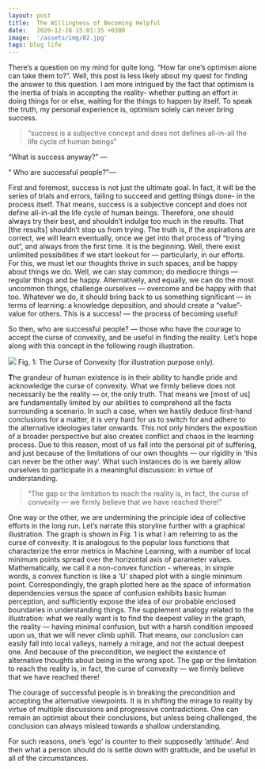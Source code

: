 ```yaml
---
layout: post
title:  The Willingness of Becoming Helpful
date:   2020-12-28 15:01:35 +0300
image:  '/assets/img/02.jpg'
tags: blog life
---
```

<p>There’s a question on my mind for quite long. “How far one’s optimism alone can take them to?”. Well, this post is less likely about my quest for finding the answer to this question. I am more intrigued by the fact that optimism is the inertia of trials in accepting the reality- whether putting an effort in doing things for or else, waiting for the things to happen by itself. To speak the truth, my personal experience is, optimism solely can never bring success.</p>

<blockquote>
“success is a subjective concept and does not defines all-in-all the life cycle of human beings”
</blockquote>
<p>“What is success anyway?” — </p>
<p>“ Who are successful people?”— </p>
<p>
First and foremost, success is not just the ultimate goal. In fact, it will be the series of trials and errors, failing to succeed and getting things done- in the process itself. That means, success is a subjective concept and does not define all-in-all the life cycle of human beings. Therefore, one should always try their best, and shouldn’t indulge too much in the results. That [the results] shouldn’t stop us from trying. The truth is, if the aspirations are correct, we will learn eventually, once we get into that process of “trying out”, and always from the first time. It is the beginning. Well, there exist unlimited possibilities if we start lookout for — particularly, in our efforts. For this, we must let our thoughts thrive in such spaces, and be happy about things we do. Well, we can stay common; do mediocre things — regular things and be happy. Alternatively, and equally, we can do the most uncommon things, challenge ourselves — overcome and be happy with that too. Whatever we do, it should bring back to us something significant — in terms of learning: a knowledge deposition, and should create a “value”- value for others. This is a success! — the process of becoming useful!</p>
So then, who are successful people? — those who have the courage to accept the curse of convexity, and be useful in finding the reality.
Let’s hope along with this concept in the following rough illustration.

![]({{site.baseurl}}/assets/img/convexity.png)
Fig. 1: The Curse of Convexity (for illustration purpose only).

<strong>T</strong>he grandeur of human existence is in their ability to handle pride and acknowledge the curse of convexity. What we firmly believe does not necessarily be the reality — or, the only truth. That means we [most of us] are fundamentally limited by our abilities to comprehend all the facts surrounding a scenario. In such a case, when we hastily deduce first-hand conclusions for a matter, it is very hard for us to switch for and adhere to the alternative ideologies later onwards. This not only hinders the exposition of a broader perspective but also creates conflict and chaos in the learning process. Due to this reason, most of us fall into the personal pit of suffering, and just because of the limitations of our own thoughts — our rigidity in ‘this can never be the other way’. What such instances do is we barely allow ourselves to participate in a meaningful discussion: in virtue of understanding.

<blockquote>
“The gap or the limitation to reach the reality is, in fact, the curse of convexity — we firmly believe that we have reached there!”
</blockquote>
One way or the other, we are undermining the principle idea of collective efforts in the long run. Let’s narrate this storyline further with a graphical illustration. The graph is shown in Fig. 1 is what I am referring to as the curse of convexity. It is analogous to the popular loss functions that characterize the error metrics in Machine Learning, with a number of local minimum points spread over the horizontal axis of parameter values. Mathematically, we call it a non-convex function - whereas, in simple words, a convex function is like a ‘U’ shaped plot with a single minimum point. Correspondingly, the graph plotted here as the space of information dependencies versus the space of confusion exhibits basic human perception, and sufficiently expose the idea of our probable enclosed boundaries in understanding things. The supplement analogy related to the illustration: what we really want is to find the deepest valley in the graph, the reality — having minimal confusion, but with a harsh condition imposed upon us, that we will never climb uphill. That means, our conclusion can easily fall into local valleys, namely a mirage, and not the actual deepest one. And because of the precondition, we neglect the existence of alternative thoughts about being in the wrong spot. The gap or the limitation to reach the reality is, in fact, the curse of convexity — we firmly believe that we have reached there!

The courage of successful people is in breaking the precondition and accepting the alternative viewpoints. It is in shifting the mirage to reality by virtue of multiple discussions and progressive contradictions. One can remain an optimist about their conclusions, but unless being challenged, the conclusion can always mislead towards a shallow understanding.

For such reasons, one’s ‘ego’ is counter to their supposedly ‘attitude’. And then what a person should do is settle down with gratitude, and be useful in all of the circumstances.
